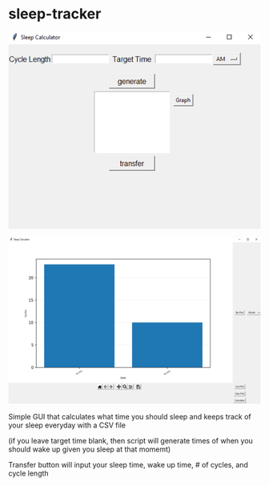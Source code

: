 # sleep-tracker

![image](ss1.PNG)

![image](ss2.PNG)

Simple GUI that calculates what time you should sleep and keeps track of your sleep everyday with a CSV file

(if you leave target time blank, then script will generate times of when you should wake up given you sleep at that momemt)

Transfer button will input your sleep time, wake up time, # of cycles, and cycle length
